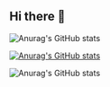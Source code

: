 ## Hi there 👋

![Anurag's GitHub stats](https://github-readme-stats.vercel.app/api?username=disadykov&show_icons=true&theme=radical)

[![Anurag's GitHub stats](https://github-readme-stats.vercel.app/api?username=disadykov)](https://github.com/anuraghazra/github-readme-stats)

![Anurag's GitHub stats](https://github-readme-stats.vercel.app/api?username=disadykov&hide=contribs,prs)
